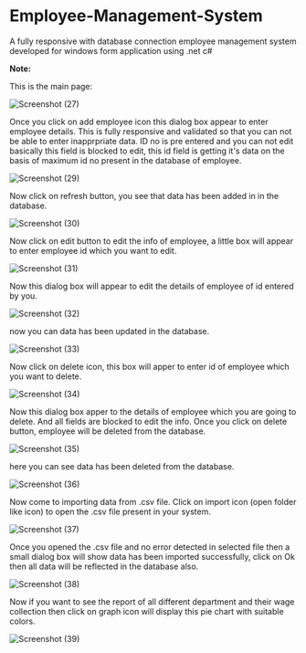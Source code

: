 # Employee-Management-System
A fully responsive with database connection employee management system developed for windows form application using .net c#

<b>Note:</b>

This is the main page:

![Screenshot (27)](https://github.com/viveksahani/Employee-Management-System/assets/94420688/4d03baa7-bd10-4ef7-a936-c8fb1a33d59f)



Once you click on add employee icon this dialog box appear to enter employee details. This is fully responsive and validated so that you can not be able to enter inapprpriate data. ID no is pre entered and you can not edit basically this field is blocked to edit, this id field is getting it's data on the basis of maximum id no present in the database of employee. 

![Screenshot (29)](https://github.com/viveksahani/Employee-Management-System/assets/94420688/f4e4052d-46c9-4d42-a257-7b80378bcc56)



Now click on refresh button, you see that data has been added in in the database.

![Screenshot (30)](https://github.com/viveksahani/Employee-Management-System/assets/94420688/63464848-1501-479e-b2c5-feaacd383e77)



Now click on edit button to edit the info of employee, a little box will appear to enter employee id which you want to edit.

![Screenshot (31)](https://github.com/viveksahani/Employee-Management-System/assets/94420688/df9a2e67-45ab-4a6d-be12-d663cea4ce93)




Now this dialog box will appear to edit the details of employee of id entered by you.

![Screenshot (32)](https://github.com/viveksahani/Employee-Management-System/assets/94420688/ae0395df-4bd1-4554-bde6-62c6cedb1706)




now you can data has been updated in the database.

![Screenshot (33)](https://github.com/viveksahani/Employee-Management-System/assets/94420688/8ebee381-70e3-46bc-b81e-39425f3aaf45)




Now click on delete icon, this box will apper to enter id of employee which you want to delete.

![Screenshot (34)](https://github.com/viveksahani/Employee-Management-System/assets/94420688/7c8d9d72-6ab7-48dc-894f-0aabee25041b)




Now this dialog box apper to the details of employee which you are going to delete. And all fields are blocked to edit the info. Once you click on delete button, employee will be deleted from the database.

![Screenshot (35)](https://github.com/viveksahani/Employee-Management-System/assets/94420688/c4859063-1ea1-4a68-b451-f6b86dbd14fc)




here you can see data has been deleted from the database.

![Screenshot (36)](https://github.com/viveksahani/Employee-Management-System/assets/94420688/9c6a1a52-0eb9-47ab-bb5d-00d10b2d75d9)




Now come to importing data from .csv file. Click on import icon (open folder like icon) to open the .csv file present in your system.

![Screenshot (37)](https://github.com/viveksahani/Employee-Management-System/assets/94420688/76488b6a-4350-492d-a3ad-da2e3f2e88a7)




Once you opened the .csv file and no error detected in selected file then a small dialog box will show data has been imported successfully, click on Ok then all data will be reflected in the database also.

![Screenshot (38)](https://github.com/viveksahani/Employee-Management-System/assets/94420688/4faa1452-0980-4c4e-85e9-e21a41d57b9a)





Now if you want to see the report of all different department and their wage collection then click on graph icon will display this pie chart with suitable colors.

![Screenshot (39)](https://github.com/viveksahani/Employee-Management-System/assets/94420688/7a6dc4c5-fcb1-490c-80b4-01f274c5221d)







